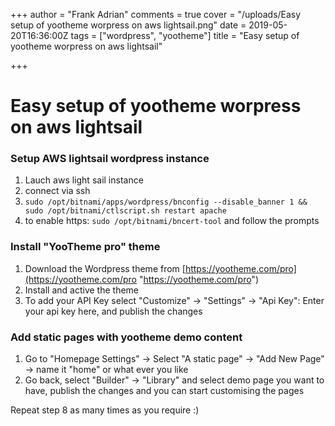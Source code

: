 +++
author = "Frank Adrian"
comments = true
cover = "/uploads/Easy setup of yootheme worpress on aws lightsail.png"
date = 2019-05-20T16:36:00Z
tags = ["wordpress", "yootheme"]
title = "Easy setup of yootheme worpress on aws lightsail"

+++
# Easy setup of yootheme worpress on aws lightsail

### Setup AWS lightsail wordpress instance

1. Lauch aws light sail instance
2. connect via ssh
3. `sudo /opt/bitnami/apps/wordpress/bnconfig --disable_banner 1 && sudo /opt/bitnami/ctlscript.sh restart apache`
4. to enable https: `sudo /opt/bitnami/bncert-tool` and follow the prompts

### Install "YooTheme pro" theme

1. Download the Wordpress theme from [https://yootheme.com/pro](https://yootheme.com/pro "https://yootheme.com/pro")
2. Install and active the theme
3. To add your API Key select "Customize" -> "Settings" -> "Api Key": Enter your api key here, and publish the changes

### Add static pages with yootheme demo content

1. Go to "Homepage Settings" -> Select "A static page" -> "Add New Page" -> name it "home" or what ever you like
2. Go back, select "Builder" -> "Library" and select demo page you want to have, publish the changes and you can start customising the pages

Repeat step 8 as many times as you require :)